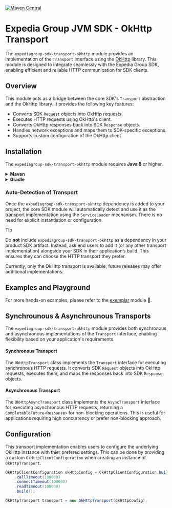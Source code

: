 [![Maven Central](https://img.shields.io/maven-central/v/com.expediagroup/expediagroup-sdk-transport-okhttp.svg)](https://search.maven.org/artifact/com.expediagroup/expediagroup-sdk-transport-okhttp)

# Expedia Group JVM SDK - OkHttp Transport
The `expediagroup-sdk-transport-okhttp` module provides an implementation of the `Transport` interface using the [OkHttp](https://square.github.io/okhttp/) library. This module is designed to integrate seamlessly with the Expedia Group SDK, enabling efficient and reliable HTTP communication for SDK clients.

## Overview
This module acts as a bridge between the core SDK's `Transport` abstraction and the OkHttp library. It provides the following key features:
- Converts SDK `Request` objects into OkHttp requests.
- Executes HTTP requests using OkHttp's client.
- Converts OkHttp responses back into SDK `Response` objects.
- Handles network exceptions and maps them to SDK-specific exceptions.
- Supports custom configuration of the OkHttp client
  
## Installation
The `expediagroup-sdk-transport-okhttp` module requires **Java 8** or higher.

<details>
  <summary><strong>Maven</strong></summary>

  Add the `expediagroup-sdk-transport-okhttp` as a dependency in your `pom.xml`:

  ```xml
  <dependency>
    <groupId>com.expediagroup</groupId>
    <artifactId>expediagroup-sdk-transport-okhttp</artifactId>
    <version>{latest-version}</version>
  </dependency>
  ```
</details>


<details>
  <summary><strong>Gradle</strong></summary>

  Add the `expediagroup-sdk-core` as a dependency in your `build.gradle`:

  ```gradle
  implementation 'com.expediagroup:expediagroup-sdk-transport-okhttp:{latest-version}'
  ```
</details>

### Auto-Detection of Transport
Once the `expediagroup-sdk-transport-okhttp` dependency is added to your project, the core SDK module will automatically detect and use it as the transport implementation using the `ServiceLoader` mechanism. There is no need for explicit instantiation or configuration.

> [!Tip]
> Do **not** include `expediagroup-sdk-transport-okhttp` as a dependency in your product SDK artifact. Instead, ask end users to add it (or any other transport implementation) alongside your SDK in their application’s build. This ensures they can choose the HTTP transport they prefer.
>
> Currently, only the OkHttp transport is available; future releases may offer additional implementations.  

## Examples and Playground
For more hands-on examples, please refer to the [exemplar](../exemplar) module 🚀.


## Synchrounous & Asynchrounous Transports
The `expediagroup-sdk-transport-okhttp` module provides both synchronous and asynchronous implementations of the `Transport` interface, enabling flexibility based on your application's requirements.

#### Synchronous Transport
The `OkHttpTransport` class implements the `Transport` interface for executing synchronous HTTP requests. It converts SDK `Request` objects into OkHttp requests, executes them, and maps the responses back into SDK `Response` objects.

#### Asynchronous Transport
The `OkHttpAsyncTransport` class implements the `AsyncTransport` interface for executing asynchronous HTTP requests, returning a `CompletableFuture<Response>` for non-blocking operations. This is useful for applications requiring high concurrency or prefer non-blocking approach.

## Configuration
This transport implementation enables users to configure the underlying OkHttp instance with thier prefered settings. This can be done by providing a custom `OkHttpClientConfiguration` when creating an instance of `OkHttpTransport`.

```java
OkHttpClientConfiguration okHttpConfig = OkHttpClientConfiguration.builder()
    .callTimeout(100000)
    .connectTimeout(100000)
    .readTimeout(100000)
    .build();

OkHttpTransport transport = new OkHttpTransport(okHttpConfig);
```

